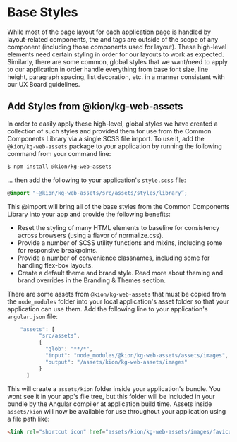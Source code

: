 Base Styles
===============

While most of the page layout for each application page is handled by layout-related components, the <body> and <html> tags are outside of the scope of any component (including those components used for layout).  These high-level elements need certain styling in order for our layouts to work as expected.  Similarly, there are some common, global styles that we want/need to apply to our application in order handle everything from base font size, line height, paragraph spacing, list decoration, etc. in a manner consistent with our UX Board guidelines.</p>

Add Styles from @kion/kg-web-assets
-------------------------------------
In order to easily apply these high-level, global styles we have created a collection of such styles and provided them for use from the Common Components Library via a single SCSS file import.  To use it, add the `@kion/kg-web-assets` package to your application by running the following command from your command line:

```bash
$ npm install @kion/kg-web-assets
```

... then add the following to your application's `style.scss` file:

```typescript
@import "~@kion/kg-web-assets/src/assets/styles/library”;
```

This @import will bring all of the base styles from the Common Components Library into your app and provide the following benefits:
* Reset the styling of many HTML elements to baseline for consistency across browsers (using a flavor of normalize.css).</li>
* Provide a number of SCSS utility functions and mixins, including some for responsive breakpoints.</li>
* Provide a number of convenience classnames, including some for handling flex-box layouts.</li>
* Create a default theme and brand style.  Read more about theming and brand overrides in the <a routerLink="/themes">Branding &amp; Themes</a> section.</li>

There are some assets from `@kion/kg-web-assets` that must be copied from the `node_modules` folder into your local application's asset folder so that your application can use them.  Add the following line to your application's `angular.json` file:
```typescript
    "assets": [
          "src/assets",
          {
            "glob": "**/*",
            "input": "node_modules/@kion/kg-web-assets/assets/images",
            "output": "/assets/kion/kg-web-assets/images"
          }
      ]
```

This will create a `assets/kion` folder inside your application's bundle.  You wont see it in your app's file tree, but this folder will be included in your bundle by the Angular compiler at application build time.  Assets inside `assets/kion` will now be available for use throughout your application using a file path like:

```html
<link rel="shortcut icon" href="assets/kion/kg-web-assets/images/favicons/favicon.ico">
```
